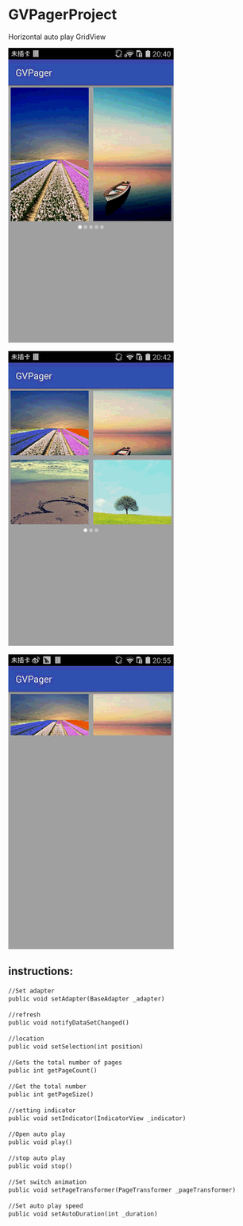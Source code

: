 # GVPagerProject
Horizontal auto play GridView

![image](https://github.com/LinhaiGu/GVPagerProject/blob/master/gvp1.gif ) 

![image](https://github.com/LinhaiGu/GVPagerProject/blob/master/gvp2.gif ) 

![image](https://github.com/LinhaiGu/GVPagerProject/blob/master/gvp3.gif ) 

instructions:
----

```
//Set adapter
public void setAdapter(BaseAdapter _adapter)

//refresh
public void notifyDataSetChanged()  

//location
public void setSelection(int position)

//Gets the total number of pages
public int getPageCount() 

//Get the total number
public int getPageSize()

//setting indicator
public void setIndicator(IndicatorView _indicator) 

//Open auto play
public void play() 

//stop auto play
public void stop() 

//Set switch animation
public void setPageTransformer(PageTransformer _pageTransformer)

//Set auto play speed
public void setAutoDuration(int _duration) 
```
